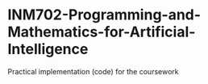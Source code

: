 # INM702-Programming-and-Mathematics-for-Artificial-Intelligence
Practical implementation (code) for the coursework
